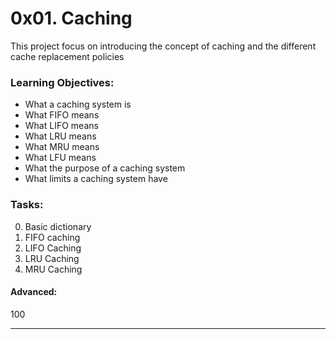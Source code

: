 # 0x01. Caching
This project focus on introducing the concept of caching and the different cache replacement policies

### Learning Objectives:
 - What a caching system is
 - What FIFO means
 - What LIFO means
 - What LRU means
 - What MRU means
 - What LFU means
 - What the purpose of a caching system
 - What limits a caching system have

### Tasks:
0. Basic dictionary
1. FIFO caching
2. LIFO Caching
3. LRU Caching
4. MRU Caching
#### Advanced:
100

---
